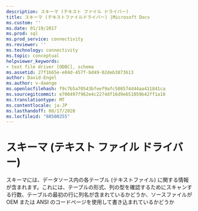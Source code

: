 ```yaml
---
description: スキーマ (テキスト ファイル ドライバー)
title: スキーマ (テキストファイルドライバー) |Microsoft Docs
ms.custom: ''
ms.date: 01/19/2017
ms.prod: sql
ms.prod_service: connectivity
ms.reviewer: ''
ms.technology: connectivity
ms.topic: conceptual
helpviewer_keywords:
- text file driver [ODBC], schema
ms.assetid: 27f1b65e-e04d-457f-bd49-02deb3873613
author: David-Engel
ms.author: v-daenge
ms.openlocfilehash: f9c7b5a70543bfeef9afc508574d44aa411841ca
ms.sourcegitcommit: e700497f962e4c2274df16d9e651059b42ff1a10
ms.translationtype: MT
ms.contentlocale: ja-JP
ms.lasthandoff: 08/17/2020
ms.locfileid: "88500255"
---
```

# <a name="schema-text-file-driver"></a>スキーマ (テキスト ファイル ドライバー)
スキーマには、データソース内の各テーブル (テキストファイル) に関する情報が含まれます。これには、テーブルの形式、列の型を確認するためにスキャンする行数、テーブルの最初の行に列名が含まれているかどうか、ソースファイルが OEM または ANSI のコードページを使用して書き込まれているかどうか
